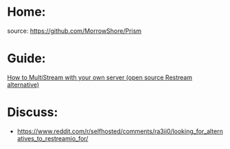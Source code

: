 # Home:
source: https://github.com/MorrowShore/Prism

# Guide:
[How to MultiStream with your own server (open source Restream alternative)](https://obsproject.com/forum/resources/how-to-multistream-with-your-own-server-open-source-restream-alternative.1830/)

# Discuss:
- https://www.reddit.com/r/selfhosted/comments/ra3ii0/looking_for_alternatives_to_restreamio_for/
